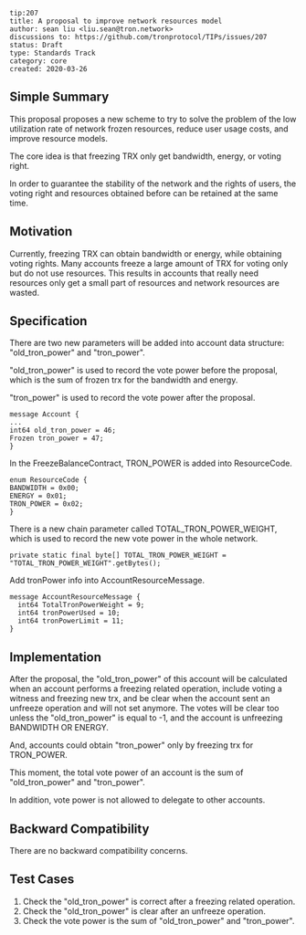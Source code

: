 ``` 
tip:207
title: A proposal to improve network resources model 
author: sean liu <liu.sean@tron.network> 
discussions to: https://github.com/tronprotocol/TIPs/issues/207
status: Draft
type: Standards Track
category: core
created: 2020-03-26
```

## Simple Summary 
This proposal proposes a new scheme to try to solve the problem of the low utilization rate of network frozen resources, 
reduce user usage costs, and improve resource models.

The core idea is that freezing TRX only get bandwidth, energy, or voting right.

In order to guarantee the stability of the network and the rights of users,
the voting right and resources obtained before can be retained at the same time.

## Motivation
Currently, freezing TRX can obtain bandwidth or energy, while obtaining voting rights. 
Many accounts freeze a large amount of TRX for voting only but do not use resources. 
This results in accounts that really need resources only get a small part of resources and network resources are wasted. 

## Specification
There are two new parameters will be added into account data structure:
"old_tron_power" and "tron_power".

"old_tron_power" is used to record the vote power before the proposal, which is the sum of frozen trx for the bandwidth and energy.

"tron_power" is used to record the vote power after the proposal.

```
message Account {
...
int64 old_tron_power = 46;
Frozen tron_power = 47;
}
```


In the FreezeBalanceContract, TRON_POWER is added into ResourceCode.
```
enum ResourceCode {
BANDWIDTH = 0x00;
ENERGY = 0x01;
TRON_POWER = 0x02;
}
```

There is a new chain parameter called TOTAL_TRON_POWER_WEIGHT, which is used to record the new vote power in the whole network.
```
private static final byte[] TOTAL_TRON_POWER_WEIGHT = "TOTAL_TRON_POWER_WEIGHT".getBytes();
```

Add tronPower info into AccountResourceMessage. 
```
message AccountResourceMessage {
  int64 TotalTronPowerWeight = 9;
  int64 tronPowerUsed = 10;
  int64 tronPowerLimit = 11;
}
```

## Implementation

After the proposal, the "old_tron_power" of this account will be calculated when an account performs a freezing related operation, include voting a witness and freezing new trx,
 and be clear when the account sent an unfreeze operation and will not set anymore.
The votes will be clear too unless the "old_tron_power" is equal to -1, and the account is unfreezing BANDWIDTH OR ENERGY.

And, accounts could obtain "tron_power" only by freezing trx for TRON_POWER.

This moment, the total vote power of an account is the sum of "old_tron_power" and "tron_power".

In addition, vote power is not allowed to delegate to other accounts.

## Backward Compatibility
There are no backward compatibility concerns.

## Test Cases
1. Check the "old_tron_power" is correct after a freezing related operation.
2. Check the "old_tron_power" is clear after an unfreeze operation.
3. Check the vote power is the sum of "old_tron_power" and "tron_power".